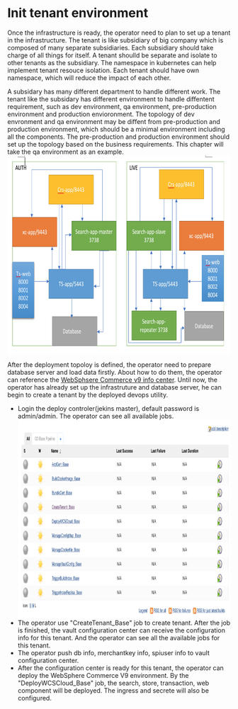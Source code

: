 # Init tenant environment #
  Once the infrastructure is ready, the operator need to plan to set up a tenant in the infrastructure. The tenant is like 
subsidiary of big company which is composed of many separate subsidiaries. Each subsidiary should take charge of all things 
for itself. A tenant shoulld be separate and isolate to other tenants as the subsidiary. The namespace in kubernetes can help implement tenant resouce isolation. Each tenant should have own namespace, which will reduce the impact of each other.
  
  A subsidary has many different department to handle different work. The tenant like the subsidary has different environment
to handle diffentent requirement, such as dev environment, qa environment, pre-production environment and production envioronment. The topology of dev envronment and qa environment may be diffent from pre-production and production environment, which should be a minimal environment including all the components. The pre-production and production environment should set up the topology based on the business requirements. This chapter will take the qa environment as an example.
  <img src="./images/qatopology.png" width = "700" height = "450" alt="Overview" align=center /><br>
  


  After the deployment topoloy is defined, the operator need to prepare database server and load data firstly. About how to do them, the operator can reference the [WebSphsere Commerce v9 info center](https://www.ibm.com/support/knowledgecenter/en/SSZLC2_9.0.0/com.ibm.commerce.install.doc/tasks/tiginstalldb2overview.htm). Until now, the operator has already set up the infrastruture and database server, he can begin to create a tenant by the deployed devops utility. 
  * Login the deploy controler(jekins master), default password is admin/admin. The operator can see all available jobs.
  <img src="images/joblist.png" width = "700" height = "450" alt="Overview" align=center /><br>
  * The operator use "CreateTenant_Base" job to create tenant. After the job is finished, the vault configuration center can receive the configuration info for this tenant. And the operator can see all the available jobs for this tenant.
  * The operator push db info, merchantkey info, spiuser info to vault configuration center.
  * After the configuration center is ready for this tenant, the operator can deploy the WebSphere Commerce V9 environment.
  By the "DeployWCSCloud_Base" job, the search, store, transaction, web component will be deployed. The ingress and secrete will also be configured.
  
  
  
  
  